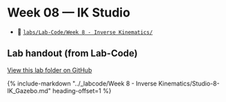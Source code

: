 # Week 08 — IK Studio

- 📁 [`labs/Lab-Code/Week 8 - Inverse Kinematics/`](../Lab-Code/Week%208%20-%20Inverse%20Kinematics/)

<!-- BEGIN:AUTO-INCLUDE-README -->
## Lab handout (from Lab-Code)

[View this lab folder on GitHub](https://github.com/ENME480/Lab-Code/tree/main/Week%208%20-%20Inverse%20Kinematics)

{% include-markdown "../_labcode/Week 8 - Inverse Kinematics/Studio-8-IK_Gazebo.md" heading-offset=1 %}
<!-- END:AUTO-INCLUDE-README -->


